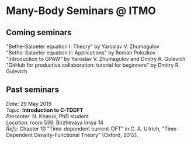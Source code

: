 # Many-Body Seminars @ ITMO

## Coming seminars

"Bethe–Salpeter equation I: Theory" by Yaroslav V. Zhumagulov <br/>
"Bethe–Salpeter equation II: Applications" by Roman Polozkov <br/>
"Introduction to GPAW" by Yaroslav V. Zhumagulov and Dmitry R. Gulevich <br/>
"GitHub for productive collaboration: tutorial for beginners" by Dmitry R. Gulevich <br/>

## Past seminars

_Date_: 29 May 2019 <br/>
_Topic_: **Introduction to C-TDDFT** <br/>
_Presenter_: N. Kharuk, PhD student <br/>
_Location_: room 539, Birzhevaya liniya 14 <br/>
_Refs_: Chapter 10 "Time-dependent current-DFT" in C. A. Ullrich, "Time-Dependent Density-Functional Theory" (Oxford, 2012). 
